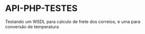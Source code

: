 # API-PHP-TESTES

Testando um WSDL para calculo de frete dos correios, e uma para conversão de temperatura
